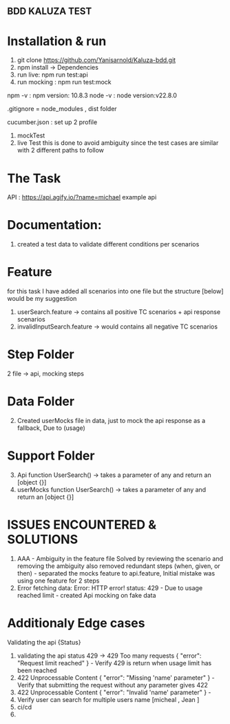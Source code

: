 ## BDD KALUZA TEST 

# Installation & run 
1. git clone https://github.com/Yanisarnold/Kaluza-bdd.git
2. npm install ->  Dependencies
3. run live: npm run test:api
4. run mocking : npm run test:mock

npm -v : npm version: 10.8.3
node -v : node version:v22.8.0

.gitignore = node_modules , dist folder

cucumber.json :  set up 2 profile 
1. mockTest 
2. live Test
this is done to avoid ambiguity since the test cases are similar with 2 different paths to follow 

# The Task
API : https://api.agify.io/?name=michael example api 
# Documentation: 
1. created a test data to validate different conditions per scenarios 

# Feature
for this task I have added all scenarios into one file but the structure [below] would be my suggestion
1. userSearch.feature ->  contains all positive TC scenarios +  api response scenarios
2. invalidInputSearch.feature -> would contains all negative TC scenarios 

# Step Folder
2 file -> api, mocking steps

# Data Folder
2. Created userMocks file in data, just to mock the api response as a fallback, Due to (usage)

# Support Folder
3. Api function UserSearch() -> takes a parameter of any and return an [object {}]
3. userMocks function UserSearch() -> takes a parameter of any and return an [object {}]



# ISSUES ENCOUNTERED  & SOLUTIONS
1. AAA - Ambiguity in the feature file 
Solved by reviewing the scenario and removing the ambiguity also removed redundant steps (when, given, or then) -  separated the mocks feature to api.feature, Initial mistake was using one feature for 2 steps 
2. Error fetching data: Error: HTTP error! status: 429 - Due to usage reached limit - created Api mocking on fake data 


# Additionaly Edge cases
Validating the api {Status}
1. validating the api status 429 -> 429 Too many requests { "error": "Request limit reached" } -  Verify 429 is return when usage limit has been reached 
2. 422 Unprocessable Content { "error": "Missing 'name' parameter" } - Verify that submitting the request without any parameter  gives 422
3. 422 Unprocessable Content { "error": "Invalid 'name' parameter" } - 
4. Verify user can search for multiple users name [micheal ,  Jean ]
5. ci/cd 
6. 
